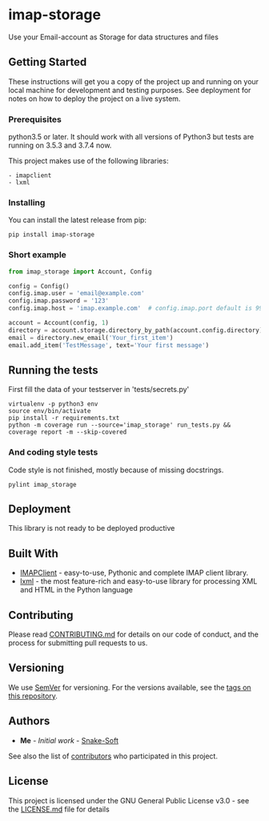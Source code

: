 # imap-storage

Use your Email-account as Storage for data structures and files 


## Getting Started

These instructions will get you a copy of the project up and running on your local machine for development and testing purposes. See deployment for notes on how to deploy the project on a live system.


### Prerequisites

python3.5 or later.
It should work with all versions of Python3 but tests are running on 3.5.3 and 3.7.4 now.

This project makes use of the following libraries:
```
- imapclient
- lxml
```

### Installing

You can install the latest release from pip:
```
pip install imap-storage
```

### Short example

```python
from imap_storage import Account, Config

config = Config()
config.imap.user = 'email@example.com'
config.imap.password = '123'
config.imap.host = 'imap.example.com'  # config.imap.port default is 993

account = Account(config, 1)
directory = account.storage.directory_by_path(account.config.directory)
email = directory.new_email('Your_first_item')
email.add_item('TestMessage', text='Your first message')
```


## Running the tests

First fill the data of your testserver in 'tests/secrets.py'
```
virtualenv -p python3 env
source env/bin/activate
pip install -r requirements.txt
python -m coverage run --source='imap_storage' run_tests.py && coverage report -m --skip-covered
```

### And coding style tests

Code style is not finished, mostly because of missing docstrings.
```
pylint imap_storage
```

## Deployment

This library is not ready to be deployed productive


## Built With
* [IMAPClient](https://imapclient.readthedocs.io/en/2.1.0/) - easy-to-use, Pythonic and complete IMAP client library.
* [lxml](https://lxml.de/) - the most feature-rich and easy-to-use library for processing XML and HTML in the Python language


## Contributing
Please read [CONTRIBUTING.md](https://gist.github.com/PurpleBooth/b24679402957c63ec426) for details on our code of conduct, and the process for submitting pull requests to us.


## Versioning
We use [SemVer](http://semver.org/) for versioning. For the versions available, see the [tags on this repository](https://github.com/your/project/tags). 


## Authors
* **Me** - *Initial work* - [Snake-Soft](https://github.com/snake-soft)

See also the list of [contributors](https://github.com/snake-soft/imap-storage/graphs/contributors) who participated in this project.

## License

This project is licensed under the GNU General Public License v3.0 - see the [LICENSE.md](LICENSE.md) file for details
